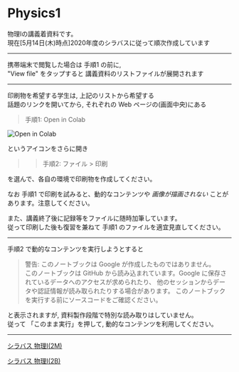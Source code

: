 # Physics1

物理Iの講義着資料です。  
現在[5月14日(木)時点]2020年度のシラバスに従って順次作成しています

---
携帯端末で閲覧した場合は 手順1 の前に,   
"View file" をタップすると
講義資料のリストファイルが展開されます

---

印刷物を希望する学生は, 上記のリストから希望する  
話題のリンクを開いてから, それぞれの Web ページの(画面中央)にある

> 手順1: Open in Colab

![Open in Colab](https://camo.githubusercontent.com/52feade06f2fecbf006889a904d221e6a730c194/68747470733a2f2f636f6c61622e72657365617263682e676f6f676c652e636f6d2f6173736574732f636f6c61622d62616467652e737667)

というアイコンをさらに開き
>> 手順2: ファイル > 印刷

を選んで、各自の環境で印刷物を作成してください。

なお 手順1 で印刷を試みると、動的なコンテンツや
*画像が描画されない* ことがあります。注意してください。

また、講義終了後に記録等をファイルに随時加筆しています。  
従って印刷した後も復習を兼ねて 手順1 のファイルを適宜見直してください。

---
手順2 で動的なコンテンツを実行しようとすると
> 警告: このノートブックは Google が作成したものではありません。  
> このノートブックは GitHub から読み込まれています。Google に保存されているデータへのアクセスが求められたり、
> 他のセッションからデータや認証情報が読み取られたりする場合があります。
> このノートブックを実行する前にソースコードをご確認ください。

と表示されますが, 資料製作段階で特別な読み取りはしていません。  
従って 「このまま実行」を押して, 動的なコンテンツを利用してください。

---

[シラバス 物理Ⅰ(2M)](https://syllabus.kosen-k.go.jp/Pages/PublicSyllabus?school_id=08&department_id=11&subject_id=0031&year=2019&lang=ja)

[シラバス 物理Ⅰ(2B)](https://syllabus.kosen-k.go.jp/Pages/PublicSyllabus?school_id=08&department_id=11&subject_id=0036&year=2019&lang=ja)


